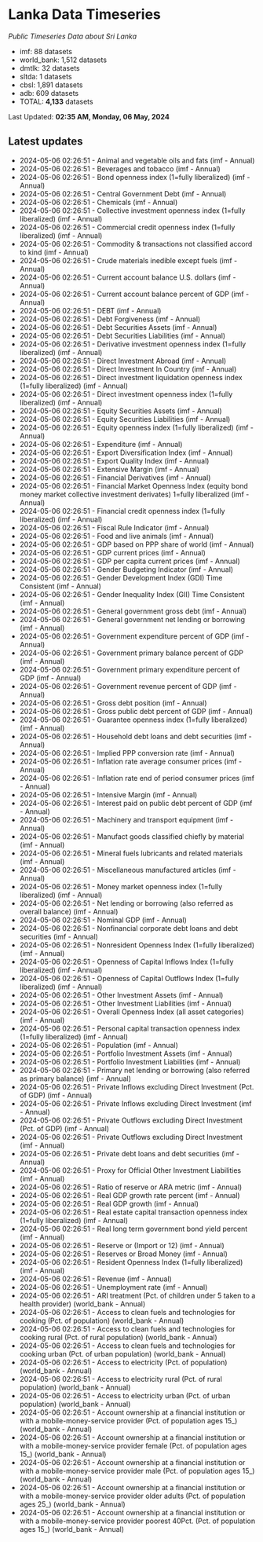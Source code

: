 # Lanka Data Timeseries
*Public Timeseries Data about Sri Lanka*

* imf: 88 datasets
* world_bank: 1,512 datasets
* dmtlk: 32 datasets
* sltda: 1 datasets
* cbsl: 1,891 datasets
* adb: 609 datasets
* TOTAL: **4,133** datasets

Last Updated: **02:35 AM, Monday, 06 May, 2024**

## Latest updates

* 2024-05-06 02:26:51 - Animal and vegetable oils and fats (imf - Annual)
* 2024-05-06 02:26:51 - Beverages and tobacco (imf - Annual)
* 2024-05-06 02:26:51 - Bond openness index (1=fully liberalized) (imf - Annual)
* 2024-05-06 02:26:51 - Central Government Debt (imf - Annual)
* 2024-05-06 02:26:51 - Chemicals (imf - Annual)
* 2024-05-06 02:26:51 - Collective investment openness index (1=fully liberalized) (imf - Annual)
* 2024-05-06 02:26:51 - Commercial credit openness index (1=fully liberalized) (imf - Annual)
* 2024-05-06 02:26:51 - Commodity & transactions not classified accord to kind (imf - Annual)
* 2024-05-06 02:26:51 - Crude materials inedible except fuels (imf - Annual)
* 2024-05-06 02:26:51 - Current account balance U.S. dollars (imf - Annual)
* 2024-05-06 02:26:51 - Current account balance percent of GDP (imf - Annual)
* 2024-05-06 02:26:51 - DEBT (imf - Annual)
* 2024-05-06 02:26:51 - Debt Forgiveness (imf - Annual)
* 2024-05-06 02:26:51 - Debt Securities Assets (imf - Annual)
* 2024-05-06 02:26:51 - Debt Securities Liabilities (imf - Annual)
* 2024-05-06 02:26:51 - Derivative investment openness index (1=fully liberalized) (imf - Annual)
* 2024-05-06 02:26:51 - Direct Investment Abroad (imf - Annual)
* 2024-05-06 02:26:51 - Direct Investment In Country (imf - Annual)
* 2024-05-06 02:26:51 - Direct investment liquidation openness index (1=fully liberalized) (imf - Annual)
* 2024-05-06 02:26:51 - Direct investment openness index (1=fully liberalized) (imf - Annual)
* 2024-05-06 02:26:51 - Equity Securities Assets (imf - Annual)
* 2024-05-06 02:26:51 - Equity Securities Liabilities (imf - Annual)
* 2024-05-06 02:26:51 - Equity openness index (1=fully liberalized) (imf - Annual)
* 2024-05-06 02:26:51 - Expenditure (imf - Annual)
* 2024-05-06 02:26:51 - Export Diversification Index (imf - Annual)
* 2024-05-06 02:26:51 - Export Quality Index (imf - Annual)
* 2024-05-06 02:26:51 - Extensive Margin (imf - Annual)
* 2024-05-06 02:26:51 - Financial Derivatives (imf - Annual)
* 2024-05-06 02:26:51 - Financial Market Openness Index (equity bond money market collective investment derivates) 1=fully liberalized (imf - Annual)
* 2024-05-06 02:26:51 - Financial credit openness index (1=fully liberalized) (imf - Annual)
* 2024-05-06 02:26:51 - Fiscal Rule Indicator (imf - Annual)
* 2024-05-06 02:26:51 - Food and live animals (imf - Annual)
* 2024-05-06 02:26:51 - GDP based on PPP share of world (imf - Annual)
* 2024-05-06 02:26:51 - GDP current prices (imf - Annual)
* 2024-05-06 02:26:51 - GDP per capita current prices (imf - Annual)
* 2024-05-06 02:26:51 - Gender Budgeting Indicator (imf - Annual)
* 2024-05-06 02:26:51 - Gender Development Index (GDI) Time Consistent (imf - Annual)
* 2024-05-06 02:26:51 - Gender Inequality Index (GII) Time Consistent (imf - Annual)
* 2024-05-06 02:26:51 - General government gross debt (imf - Annual)
* 2024-05-06 02:26:51 - General government net lending or borrowing (imf - Annual)
* 2024-05-06 02:26:51 - Government expenditure percent of GDP (imf - Annual)
* 2024-05-06 02:26:51 - Government primary balance percent of GDP (imf - Annual)
* 2024-05-06 02:26:51 - Government primary expenditure percent of GDP (imf - Annual)
* 2024-05-06 02:26:51 - Government revenue percent of GDP (imf - Annual)
* 2024-05-06 02:26:51 - Gross debt position (imf - Annual)
* 2024-05-06 02:26:51 - Gross public debt percent of GDP (imf - Annual)
* 2024-05-06 02:26:51 - Guarantee openness index (1=fully liberalized) (imf - Annual)
* 2024-05-06 02:26:51 - Household debt loans and debt securities (imf - Annual)
* 2024-05-06 02:26:51 - Implied PPP conversion rate (imf - Annual)
* 2024-05-06 02:26:51 - Inflation rate average consumer prices (imf - Annual)
* 2024-05-06 02:26:51 - Inflation rate end of period consumer prices (imf - Annual)
* 2024-05-06 02:26:51 - Intensive Margin (imf - Annual)
* 2024-05-06 02:26:51 - Interest paid on public debt percent of GDP (imf - Annual)
* 2024-05-06 02:26:51 - Machinery and transport equipment (imf - Annual)
* 2024-05-06 02:26:51 - Manufact goods classified chiefly by material (imf - Annual)
* 2024-05-06 02:26:51 - Mineral fuels lubricants and related materials (imf - Annual)
* 2024-05-06 02:26:51 - Miscellaneous manufactured articles (imf - Annual)
* 2024-05-06 02:26:51 - Money market openness index (1=fully liberalized) (imf - Annual)
* 2024-05-06 02:26:51 - Net lending or borrowing (also referred as overall balance) (imf - Annual)
* 2024-05-06 02:26:51 - Nominal GDP (imf - Annual)
* 2024-05-06 02:26:51 - Nonfinancial corporate debt loans and debt securities (imf - Annual)
* 2024-05-06 02:26:51 - Nonresident Openness Index (1=fully liberalized) (imf - Annual)
* 2024-05-06 02:26:51 - Openness of Capital Inflows Index (1=fully liberalized) (imf - Annual)
* 2024-05-06 02:26:51 - Openness of Capital Outflows Index (1=fully liberalized) (imf - Annual)
* 2024-05-06 02:26:51 - Other Investment Assets (imf - Annual)
* 2024-05-06 02:26:51 - Other Investment Liabilities (imf - Annual)
* 2024-05-06 02:26:51 - Overall Openness Index (all asset categories) (imf - Annual)
* 2024-05-06 02:26:51 - Personal capital transaction openness index (1=fully liberalized) (imf - Annual)
* 2024-05-06 02:26:51 - Population (imf - Annual)
* 2024-05-06 02:26:51 - Portfolio Investment Assets (imf - Annual)
* 2024-05-06 02:26:51 - Portfolio Investment Liabilities (imf - Annual)
* 2024-05-06 02:26:51 - Primary net lending or borrowing (also referred as primary balance) (imf - Annual)
* 2024-05-06 02:26:51 - Private Inflows excluding Direct Investment (Pct. of GDP) (imf - Annual)
* 2024-05-06 02:26:51 - Private Inflows excluding Direct Investment (imf - Annual)
* 2024-05-06 02:26:51 - Private Outflows excluding Direct Investment (Pct. of GDP) (imf - Annual)
* 2024-05-06 02:26:51 - Private Outflows excluding Direct Investment (imf - Annual)
* 2024-05-06 02:26:51 - Private debt loans and debt securities (imf - Annual)
* 2024-05-06 02:26:51 - Proxy for Official Other Investment Liabilities (imf - Annual)
* 2024-05-06 02:26:51 - Ratio of reserve or ARA metric (imf - Annual)
* 2024-05-06 02:26:51 - Real GDP growth rate percent (imf - Annual)
* 2024-05-06 02:26:51 - Real GDP growth (imf - Annual)
* 2024-05-06 02:26:51 - Real estate capital transaction openness index (1=fully liberalized) (imf - Annual)
* 2024-05-06 02:26:51 - Real long term government bond yield percent (imf - Annual)
* 2024-05-06 02:26:51 - Reserve or (Import or 12) (imf - Annual)
* 2024-05-06 02:26:51 - Reserves or Broad Money (imf - Annual)
* 2024-05-06 02:26:51 - Resident Openness Index (1=fully liberalized) (imf - Annual)
* 2024-05-06 02:26:51 - Revenue (imf - Annual)
* 2024-05-06 02:26:51 - Unemployment rate (imf - Annual)
* 2024-05-06 02:26:51 - ARI treatment (Pct. of children under 5 taken to a health provider) (world_bank - Annual)
* 2024-05-06 02:26:51 - Access to clean fuels and technologies for cooking (Pct. of population) (world_bank - Annual)
* 2024-05-06 02:26:51 - Access to clean fuels and technologies for cooking rural (Pct. of rural population) (world_bank - Annual)
* 2024-05-06 02:26:51 - Access to clean fuels and technologies for cooking urban (Pct. of urban population) (world_bank - Annual)
* 2024-05-06 02:26:51 - Access to electricity (Pct. of population) (world_bank - Annual)
* 2024-05-06 02:26:51 - Access to electricity rural (Pct. of rural population) (world_bank - Annual)
* 2024-05-06 02:26:51 - Access to electricity urban (Pct. of urban population) (world_bank - Annual)
* 2024-05-06 02:26:51 - Account ownership at a financial institution or with a mobile-money-service provider (Pct. of population ages 15_) (world_bank - Annual)
* 2024-05-06 02:26:51 - Account ownership at a financial institution or with a mobile-money-service provider female (Pct. of population ages 15_) (world_bank - Annual)
* 2024-05-06 02:26:51 - Account ownership at a financial institution or with a mobile-money-service provider male (Pct. of population ages 15_) (world_bank - Annual)
* 2024-05-06 02:26:51 - Account ownership at a financial institution or with a mobile-money-service provider older adults (Pct. of population ages 25_) (world_bank - Annual)
* 2024-05-06 02:26:51 - Account ownership at a financial institution or with a mobile-money-service provider poorest 40Pct. (Pct. of population ages 15_) (world_bank - Annual)